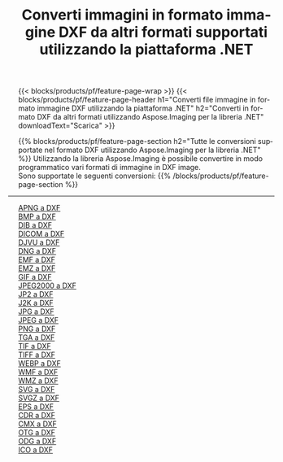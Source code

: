 ﻿---
title: Converti immagini in formato immagine DXF da altri formati supportati utilizzando la piattaforma .NET 
weight: 3920
url: /it/net/conversion/to/dxf 
lang: it
langdirlevel: 2
locales: zh-hans,ja,it,ru,de,es,fr,nl,id,lt,pl,pt,vi,tr,ko,zh-hant,ar,hi,th,sv,cs,uk,he
description: Utilizzando Aspose.Imaging per la libreria .NET è facile convertire in DXF da altri formati di immagine supportati
---

{{< blocks/products/pf/feature-page-wrap >}}
{{< blocks/products/pf/feature-page-header h1="Converti file immagine in formato immagine DXF utilizzando la piattaforma .NET" h2="Converti in formato DXF da altri formati utilizzando Aspose.Imaging per la libreria .NET" downloadText="Scarica" >}}


{{% blocks/products/pf/feature-page-section  h2="Tutte le conversioni supportate nel formato DXF utilizzando Aspose.Imaging per la libreria .NET" %}}
Utilizzando la libreria Aspose.Imaging è possibile convertire in modo programmatico vari formati di immagine in DXF image.
<br/>
Sono supportate le seguenti conversioni:
{{% /blocks/products/pf/feature-page-section %}}
<div class="container-fluid productfamilypage bg-gray">
    <div class="convertypes bg-gray agp-content section">
        <div class="container">
		<hr style="margin-left:-20px;"/>
		<div class="row other-converters">
		    <div class='col-md-2 other-converter remove-lp remove-rp'><a href="/imaging/it/net/conversion/apng-to-dxf" >APNG a DXF</a></div>
<div class='col-md-2 other-converter remove-lp remove-rp'><a href="/imaging/it/net/conversion/bmp-to-dxf" >BMP a DXF</a></div>
<div class='col-md-2 other-converter remove-lp remove-rp'><a href="/imaging/it/net/conversion/dib-to-dxf" >DIB a DXF</a></div>
<div class='col-md-2 other-converter remove-lp remove-rp'><a href="/imaging/it/net/conversion/dicom-to-dxf" >DICOM a DXF</a></div>
<div class='col-md-2 other-converter remove-lp remove-rp'><a href="/imaging/it/net/conversion/djvu-to-dxf" >DJVU a DXF</a></div>
<div class='col-md-2 other-converter remove-lp remove-rp'><a href="/imaging/it/net/conversion/dng-to-dxf" >DNG a DXF</a></div>
<div class='col-md-2 other-converter remove-lp remove-rp'><a href="/imaging/it/net/conversion/emf-to-dxf" >EMF a DXF</a></div>
<div class='col-md-2 other-converter remove-lp remove-rp'><a href="/imaging/it/net/conversion/emz-to-dxf" >EMZ a DXF</a></div>
<div class='col-md-2 other-converter remove-lp remove-rp'><a href="/imaging/it/net/conversion/gif-to-dxf" >GIF a DXF</a></div>
<div class='col-md-2 other-converter remove-lp remove-rp'><a href="/imaging/it/net/conversion/jpeg2000-to-dxf" >JPEG2000 a DXF</a></div>
<div class='col-md-2 other-converter remove-lp remove-rp'><a href="/imaging/it/net/conversion/jp2-to-dxf" >JP2 a DXF</a></div>
<div class='col-md-2 other-converter remove-lp remove-rp'><a href="/imaging/it/net/conversion/j2k-to-dxf" >J2K a DXF</a></div>
<div class='col-md-2 other-converter remove-lp remove-rp'><a href="/imaging/it/net/conversion/jpg-to-dxf" >JPG a DXF</a></div>
<div class='col-md-2 other-converter remove-lp remove-rp'><a href="/imaging/it/net/conversion/jpeg-to-dxf" >JPEG a DXF</a></div>
<div class='col-md-2 other-converter remove-lp remove-rp'><a href="/imaging/it/net/conversion/png-to-dxf" >PNG a DXF</a></div>
<div class='col-md-2 other-converter remove-lp remove-rp'><a href="/imaging/it/net/conversion/tga-to-dxf" >TGA a DXF</a></div>
<div class='col-md-2 other-converter remove-lp remove-rp'><a href="/imaging/it/net/conversion/tif-to-dxf" >TIF a DXF</a></div>
<div class='col-md-2 other-converter remove-lp remove-rp'><a href="/imaging/it/net/conversion/tiff-to-dxf" >TIFF a DXF</a></div>
<div class='col-md-2 other-converter remove-lp remove-rp'><a href="/imaging/it/net/conversion/webp-to-dxf" >WEBP a DXF</a></div>
<div class='col-md-2 other-converter remove-lp remove-rp'><a href="/imaging/it/net/conversion/wmf-to-dxf" >WMF a DXF</a></div>
<div class='col-md-2 other-converter remove-lp remove-rp'><a href="/imaging/it/net/conversion/wmz-to-dxf" >WMZ a DXF</a></div>
<div class='col-md-2 other-converter remove-lp remove-rp'><a href="/imaging/it/net/conversion/svg-to-dxf" >SVG a DXF</a></div>
<div class='col-md-2 other-converter remove-lp remove-rp'><a href="/imaging/it/net/conversion/svgz-to-dxf" >SVGZ a DXF</a></div>
<div class='col-md-2 other-converter remove-lp remove-rp'><a href="/imaging/it/net/conversion/eps-to-dxf" >EPS a DXF</a></div>
<div class='col-md-2 other-converter remove-lp remove-rp'><a href="/imaging/it/net/conversion/cdr-to-dxf" >CDR a DXF</a></div>
<div class='col-md-2 other-converter remove-lp remove-rp'><a href="/imaging/it/net/conversion/cmx-to-dxf" >CMX a DXF</a></div>
<div class='col-md-2 other-converter remove-lp remove-rp'><a href="/imaging/it/net/conversion/otg-to-dxf" >OTG a DXF</a></div>
<div class='col-md-2 other-converter remove-lp remove-rp'><a href="/imaging/it/net/conversion/odg-to-dxf" >ODG a DXF</a></div>
<div class='col-md-2 other-converter remove-lp remove-rp'><a href="/imaging/it/net/conversion/ico-to-dxf" >ICO a DXF</a></div>
                </div>
        </div>
    </div>
</div>
<br/>


